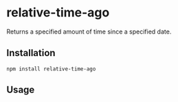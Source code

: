 # relative-time-ago

Returns a specified amount of time since a specified date.

## Installation

`npm install relative-time-ago`

## Usage
